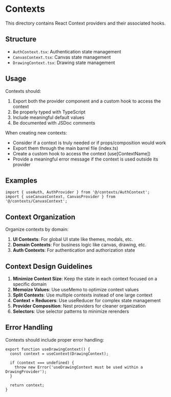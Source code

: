 
# Contexts

This directory contains React Context providers and their associated hooks.

## Structure

- `AuthContext.tsx`: Authentication state management
- `CanvasContext.tsx`: Canvas state management
- `DrawingContext.tsx`: Drawing state management

## Usage

Contexts should:
1. Export both the provider component and a custom hook to access the context
2. Be properly typed with TypeScript
3. Include meaningful default values
4. Be documented with JSDoc comments

When creating new contexts:
- Consider if a context is truly needed or if props/composition would work
- Export them through the main barrel file (index.ts)
- Create a custom hook to access the context (use[ContextName])
- Provide a meaningful error message if the context is used outside its provider

## Examples

```tsx
import { useAuth, AuthProvider } from '@/contexts/AuthContext';
import { useCanvasContext, CanvasProvider } from '@/contexts/CanvasContext';
```

## Context Organization

Organize contexts by domain:

1. **UI Contexts**: For global UI state like themes, modals, etc.
2. **Domain Contexts**: For business logic like canvas, drawing, etc.
3. **Auth Contexts**: For authentication and authorization state

## Context Design Guidelines

1. **Minimize Context Size**: Keep the state in each context focused on a specific domain
2. **Memoize Values**: Use useMemo to optimize context values
3. **Split Contexts**: Use multiple contexts instead of one large context
4. **Context + Reducers**: Use useReducer for complex state management
5. **Provider Composition**: Nest providers for cleaner organization
6. **Selectors**: Use selector patterns to minimize rerenders

## Error Handling

Contexts should include proper error handling:

```tsx
export function useDrawingContext() {
  const context = useContext(DrawingContext);
  
  if (context === undefined) {
    throw new Error('useDrawingContext must be used within a DrawingProvider');
  }
  
  return context;
}
```
